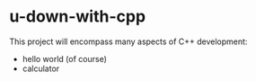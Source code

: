 # u-down-with-cpp

This project will encompass many aspects of C++ development:
 - hello world (of course)
 - calculator
